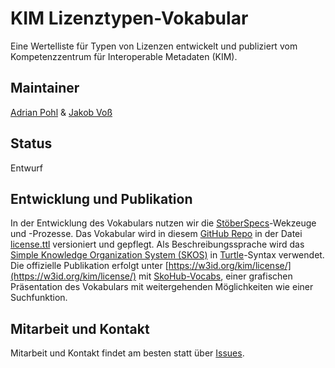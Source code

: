 # KIM Lizenztypen-Vokabular

Eine Wertelliste für Typen von Lizenzen entwickelt und publiziert vom Kompetenzzentrum für Interoperable Metadaten (KIM).

## Maintainer

[Adrian Pohl](https://github.com/acka47) & [Jakob Voß](https://github.com/nichtich)

## Status

Entwurf

## Entwicklung und Publikation

In der Entwicklung des Vokabulars nutzen wir die [StöberSpecs](https://w3id.org/kim/stoeberspecs/)-Wekzeuge und -Prozesse. Das Vokabular wird in diesem [GitHub Repo](https://github.com/dini-ag-kim/license) in der Datei [license.ttl](https://github.com/dini-ag-kim/license/blob/master/license.ttl) versioniert und gepflegt. Als Beschreibungssprache wird das [Simple Knowledge Organization System (SKOS)](https://www.w3.org/2004/02/skos/) in [Turtle](https://www.w3.org/TR/turtle/)-Syntax verwendet. Die offizielle Publikation erfolgt unter [https://w3id.org/kim/license/](https://w3id.org/kim/license/) mit [SkoHub-Vocabs](https://github.com/hbz/skohub-vocabs), einer grafischen Präsentation des Vokabulars mit weitergehenden Möglichkeiten wie einer Suchfunktion.

## Mitarbeit und Kontakt

Mitarbeit und Kontakt findet am besten statt über [Issues](https://github.com/dini-ag-kim/hochschulfaechersystematik/issues).
